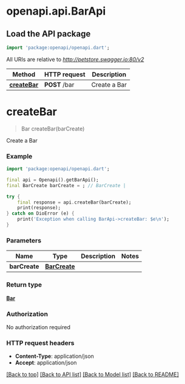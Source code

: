 # openapi.api.BarApi

## Load the API package
```dart
import 'package:openapi/openapi.dart';
```

All URIs are relative to *http://petstore.swagger.io:80/v2*

Method | HTTP request | Description
------------- | ------------- | -------------
[**createBar**](BarApi.md#createbar) | **POST** /bar | Create a Bar


# **createBar**
> Bar createBar(barCreate)

Create a Bar

### Example
```dart
import 'package:openapi/openapi.dart';

final api = Openapi().getBarApi();
final BarCreate barCreate = ; // BarCreate | 

try {
    final response = api.createBar(barCreate);
    print(response);
} catch on DioError (e) {
    print('Exception when calling BarApi->createBar: $e\n');
}
```

### Parameters

Name | Type | Description  | Notes
------------- | ------------- | ------------- | -------------
 **barCreate** | [**BarCreate**](BarCreate.md)|  | 

### Return type

[**Bar**](Bar.md)

### Authorization

No authorization required

### HTTP request headers

 - **Content-Type**: application/json
 - **Accept**: application/json

[[Back to top]](#) [[Back to API list]](../README.md#documentation-for-api-endpoints) [[Back to Model list]](../README.md#documentation-for-models) [[Back to README]](../README.md)

